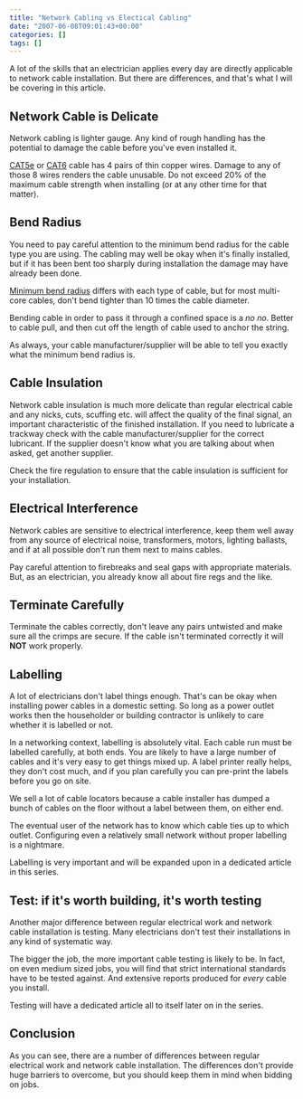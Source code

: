 ```yaml
---
title: "Network Cabling vs Electical Cabling"
date: "2007-06-08T09:01:43+00:00"
categories: []
tags: []
---
```


A lot of the skills that an electrician applies every day are directly applicable to network cable installation. But there are differences, and that's what I will be covering in this article.
<h2>Network Cable is Delicate</h2>
Network cabling is lighter gauge. Any kind of rough handling has the potential to damage the cable before you've even installed it.

<a href="http://www.openxtra.co.uk/articles/network/cat5e.php">CAT5e</a> or <a href="http://www.openxtra.co.uk/articles/network/cat6.php">CAT6</a> cable has 4 pairs of thin copper wires. Damage to any of those 8 wires renders the cable unusable. Do not exceed 20% of the maximum cable strength when installing (or at any other time for that matter).
<h2>Bend Radius</h2>
You need to pay careful attention to the minimum bend radius for the cable type you are using. The cabling may well be okay when it's finally installed, but if it has been bent too sharply during installation the damage may have already been done.

<a href="http://en.wikipedia.org/wiki/Minimum_bend_radius">Minimum bend radius</a> differs with each type of cable, but for most multi-core cables, don't bend tighter than 10 times the cable diameter.

Bending cable in order to pass it through a confined space is a <em>no no</em>. Better to cable pull, and then cut off the length of cable used to anchor the string.

As always, your cable manufacturer/supplier will be able to tell you exactly what the minimum bend radius is.
<h2>Cable Insulation</h2>
Network cable insulation is much more delicate than regular electrical cable and any nicks, cuts, scuffing etc. will affect the quality of the final signal, an important characteristic of the finished installation. If you need to lubricate a trackway check with the cable manufacturer/supplier for the correct lubricant. If the supplier doesn't know what you are talking about when asked, get another supplier.

Check the fire regulation to ensure that the cable insulation is sufficient for your installation.
<h2>Electrical Interference</h2>
Network cables are sensitive to electrical interference, keep them well away from any source of electrical noise, transformers, motors, lighting ballasts, and if at all possible don't run them next to mains cables.

Pay careful attention to firebreaks and seal gaps with appropriate materials. But, as an electrician, you already know all about fire regs and the like.
<h2>Terminate Carefully</h2>
Terminate the cables correctly, don't leave any pairs untwisted and make sure all the crimps are secure. If the cable isn't terminated correctly it will <strong>NOT</strong> work properly.
<h2>Labelling</h2>
A lot of electricians don't label things enough. That's can be okay when installing power cables in a domestic setting. So long as a power outlet works then the householder or building contractor is unlikely to care whether it is labelled or not.

In a networking context, labelling is absolutely vital. Each cable run must be labelled carefully, at both ends. You are likely to have a large number of cables and it's very easy to get things mixed up. A label printer really helps, they don't cost much, and if you plan carefully you can pre-print the labels before you go on site.

We sell a lot of cable locators because a cable installer has dumped a bunch of cables on the floor without a label between them, on either end.

The eventual user of the network has to know which cable ties up to which outlet. Configuring even a relatively small network without proper labelling is a nightmare.

Labelling is very important and will be expanded upon in a dedicated article in this series.
<h2>Test: if it's worth building, it's worth testing</h2>
Another major difference between regular electrical work and network cable installation is testing. Many electricians don't test their installations in any kind of systematic way.

The bigger the job, the more important cable testing is likely to be. In fact, on even medium sized jobs, you will find that strict international standards have to be tested against. And extensive reports produced for <em>every</em> cable you install.

Testing will have a dedicated article all to itself later on in the series.
<h2>Conclusion</h2>
As you can see, there are a number of differences between regular electrical work and network cable installation. The differences don't provide huge barriers to overcome, but you should keep them in mind when bidding on jobs.

